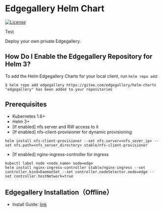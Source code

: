 # Edgegallery Helm Chart
[![License](https://img.shields.io/badge/License-Apache%202.0-blue.svg)](https://opensource.org/licenses/Apache-2.0)

Test

Deploy your own private Edgegallery.

## How Do I Enable the Edgegallery Repository for Helm 3?

To add the Helm Edgegallery Charts for your local client, run `helm repo add`:

```
$ helm repo add edgegallery https://gitee.com/edgegallery/helm-charts
"edgegallery" has been added to your repositories
```

## Prerequisites
* Kubernetes 1.6+
* Helm 3+
* [If enabled] nfs server and RW access to it
* [If enabled] nfs-client-provisioner for dynamic provisioning
```
helm install nfs-client-provisioner --set nfs.server=<nfs_sever_ip> --set nfs.path=<nfs_server_directory> stable/nfs-client-provisioner 
```
* [If enabled] nginx-ingress-controller for ingress
```
kubectl label node <node_name> node=edge
helm install nginx-ingress-controller stable/nginx-ingress --set controller.kind=DaemonSet --set controller.nodeSelector.node=edge --set controller.hostNetwork=true
```
## Edgegallery Installation（Offline）
* Install Guide: [link](https://gitee.com/edgegallery/installer/blob/master/offline/README-cn.md)
